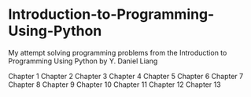 # Introduction-to-Programming-Using-Python

My attempt solving programming problems from the Introduction to Programming Using Python by Y. Daniel Liang

Chapter 1
Chapter 2
Chapter 3
Chapter 4
Chapter 5
Chapter 6
Chapter 7
Chapter 8
Chapter 9
Chapter 10
Chapter 11
Chapter 12
Chapter 13
